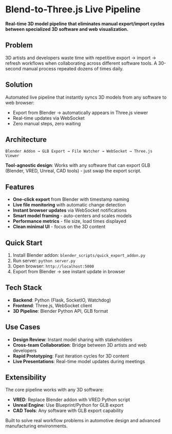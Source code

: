 # Blend-to-Three.js Live Pipeline

**Real-time 3D model pipeline that eliminates manual export/import cycles between specialized 3D software and web visualization.**

## Problem
3D artists and developers waste time with repetitive export → import → refresh workflows when collaborating across different software tools. A 30-second manual process repeated dozens of times daily.

## Solution
Automated live pipeline that instantly syncs 3D models from any software to web browser:
- Export from Blender → automatically appears in Three.js viewer
- Real-time updates via WebSocket
- Zero manual steps, zero waiting

## Architecture
```
Blender Addon → GLB Export → File Watcher → WebSocket → Three.js Viewer
```

**Tool-agnostic design**: Works with any software that can export GLB (Blender, VRED, Unreal, CAD tools) - just swap the export script.

## Features
- **One-click export** from Blender with timestamp naming
- **Live file monitoring** with automatic change detection
- **Instant browser updates** via WebSocket notifications
- **Smart model framing** - auto-centers and scales models
- **Performance metrics** - file size, load times displayed
- **Clean minimal UI** - focus on the 3D content

## Quick Start
1. Install Blender addon: `blender_scripts/quick_export_addon.py`
2. Run server: `python server.py`
3. Open browser: `http://localhost:5000`
4. Export from Blender → see instant update in browser

## Tech Stack
- **Backend**: Python (Flask, SocketIO, Watchdog)
- **Frontend**: Three.js, WebSocket client
- **3D Pipeline**: Blender Python API, GLB format

## Use Cases
- **Design Review**: Instant model sharing with stakeholders
- **Cross-team Collaboration**: Bridge between 3D artists and web developers  
- **Rapid Prototyping**: Fast iteration cycles for 3D content
- **Live Presentations**: Real-time model updates during meetings

## Extensibility
The core pipeline works with any 3D software:
- **VRED**: Replace Blender addon with VRED Python script
- **Unreal Engine**: Use Blueprint/Python for GLB export
- **CAD Tools**: Any software with GLB export capability

Built to solve real workflow problems in automotive design and advanced manufacturing environments.